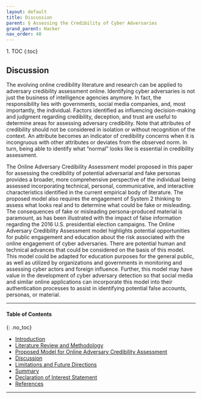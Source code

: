 ```yaml
---
layout: default
title: Discussion
parent: § Assessing the Credibility of Cyber Adversaries   
grand_parent: Hacker 
nav_order: 40
---
```

<style>
.dont-break-out {
  /* These are technically the same, but use both */
  overflow-wrap: break-word;
  word-wrap: break-word;

     -ms-word-break: break-all;
  /* This is the dangerous one in WebKit, as it breaks things wherever */
  word-break: break-all;
  /* Instead use this non-standard one: */
  word-break: break-word;
}

.youtube-container {
    position: relative;
    width: 100%;
    height: 0;
    padding-bottom: 56.25%;
}
.youtube-video {
    position: absolute;
    top: 0;
    left: 0;
    width: 100%;
    height: 100%;
}

</style>

<div class="dont-break-out" markdown="1">
1. TOC
{:toc}

## Discussion
The evolving online credibility literature and research can be applied to adversary credibility assessment online. Identifying cyber adversaries is not just the business of intelligence agencies anymore. In fact, the responsibility lies with governments, social media companies, and, most importantly, the individual. Factors identified as influencing decision-making and judgment regarding credibility, deception, and trust are useful to determine areas for assessing adversary credibility. Note that attributes of credibility should not be considered in isolation or without recognition of the context. An attribute becomes an indicator of credibility concerns when it is incongruous with other attributes or deviates from the observed norm. In turn, being able to identify what “normal” looks like is essential in credibility assessment.

The Online Adversary Credibility Assessment model proposed in this paper for assessing the credibility of potential adversarial and fake personas provides a broader, more comprehensive perspective of the individual being assessed incorporating technical, personal, communicative, and interactive characteristics identified in the current empirical body of literature. The proposed model also requires the engagement of System 2 thinking to assess what looks real and to determine what could be fake or misleading. The consequences of fake or misleading persona-produced material is paramount, as has been illustrated with the impact of false information regarding the 2016 U.S. presidential election campaigns. The Online Adversary Credibility Assessment model highlights potential opportunities for public engagement and education about the risk associated with the online engagement of cyber adversaries. There are potential human and technical advances that could be considered on the basis of this model. This model could be adapted for education purposes for the general public, as well as utilized by organizations and governments in monitoring and assessing cyber actors and foreign influence. Further, this model may have value in the development of cyber adversary detection so that social media and similar online applications can incorporate this model into their authentication processes to assist in identifying potential false accounts, personas, or material.

***

#### Table of Contents
{: .no_toc}

<ul><li> <a href="/docs/hacker/assessing-the-credibility-of-cyber-adversaries-1/">Introduction</a></li><li> <a href="/docs/hacker/assessing-the-credibility-of-cyber-adversaries-2/">Literature Review and Methodology</a></li><li> <a href="/docs/hacker/assessing-the-credibility-of-cyber-adversaries-3/">Proposed Model for Online Adversary Credibility Assessment</a></li><li> <a href="/docs/hacker/assessing-the-credibility-of-cyber-adversaries-4/">Discussion</a></li><li> <a href="/docs/hacker/assessing-the-credibility-of-cyber-adversaries-5/">Limitations and Future Directions</a></li><li> <a href="/docs/hacker/assessing-the-credibility-of-cyber-adversaries-6/">Summary</a></li><li> <a href="/docs/hacker/assessing-the-credibility-of-cyber-adversaries-7/">Declaration of Interest Statement</a></li><li> <a href="/docs/hacker/assessing-the-credibility-of-cyber-adversaries-8/">References</a></li></ul>

***

</div>
